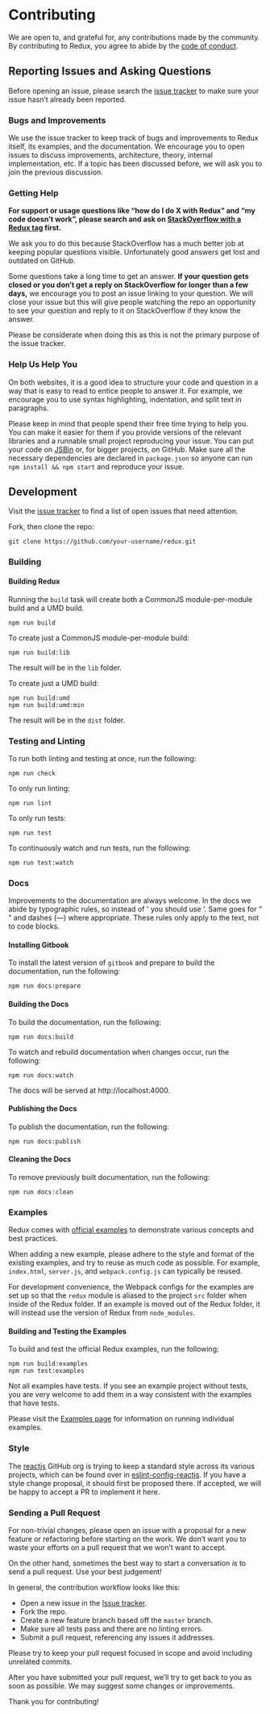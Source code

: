# Contributing

We are open to, and grateful for, any contributions made by the community. By contributing to Redux, you agree to abide by the [code of conduct](https://github.com/reactjs/redux/blob/master/CODE_OF_CONDUCT.md).

## Reporting Issues and Asking Questions

Before opening an issue, please search the [issue tracker](https://github.com/reactjs/redux/issues) to make sure your issue hasn’t already been reported.

### Bugs and Improvements

We use the issue tracker to keep track of bugs and improvements to Redux itself, its examples, and the documentation. We encourage you to open issues to discuss improvements, architecture, theory, internal implementation, etc. If a topic has been discussed before, we will ask you to join the previous discussion.

### Getting Help

**For support or usage questions like “how do I do X with Redux” and “my code doesn’t work”, please search and ask on [StackOverflow with a Redux tag](http://stackoverflow.com/questions/tagged/redux?sort=votes&pageSize=50) first.**

We ask you to do this because StackOverflow has a much better job at keeping popular questions visible. Unfortunately good answers get lost and outdated on GitHub.

Some questions take a long time to get an answer. **If your question gets closed or you don’t get a reply on StackOverflow for longer than a few days,** we encourage you to post an issue linking to your question. We will close your issue but this will give people watching the repo an opportunity to see your question and reply to it on StackOverflow if they know the answer.

Please be considerate when doing this as this is not the primary purpose of the issue tracker.

### Help Us Help You

On both websites, it is a good idea to structure your code and question in a way that is easy to read to entice people to answer it. For example, we encourage you to use syntax highlighting, indentation, and split text in paragraphs.

Please keep in mind that people spend their free time trying to help you. You can make it easier for them if you provide versions of the relevant libraries and a runnable small project reproducing your issue. You can put your code on [JSBin](http://jsbin.com) or, for bigger projects, on GitHub. Make sure all the necessary dependencies are declared in `package.json` so anyone can run `npm install && npm start` and reproduce your issue.

## Development

Visit the [issue tracker](https://github.com/reactjs/redux/issues) to find a list of open issues that need attention.

Fork, then clone the repo:

```
git clone https://github.com/your-username/redux.git
```

### Building

#### Building Redux

Running the `build` task will create both a CommonJS module-per-module build and a UMD build.
```
npm run build
```

To create just a CommonJS module-per-module build:

```
npm run build:lib
```

The result will be in the `lib` folder.

To create just a UMD build:
```
npm run build:umd
npm run build:umd:min
```

The result will be in the `dist` folder.

### Testing and Linting

To run both linting and testing at once, run the following:

```
npm run check
```

To only run linting:

```
npm run lint
```

To only run tests:

```
npm run test
```

To continuously watch and run tests, run the following:

```
npm run test:watch
```

### Docs

Improvements to the documentation are always welcome. In the docs we abide by typographic rules, so instead of ' you should use ’. Same goes for “ ” and dashes (—) where appropriate. These rules only apply to the text, not to code blocks.

#### Installing Gitbook

To install the latest version of `gitbook` and prepare to build the documentation, run the following:

```
npm run docs:prepare
```

#### Building the Docs

To build the documentation, run the following:

```
npm run docs:build
```

To watch and rebuild documentation when changes occur, run the following:

```
npm run docs:watch
```

The docs will be served at http://localhost:4000.

#### Publishing the Docs

To publish the documentation, run the following:

```
npm run docs:publish
```

#### Cleaning the Docs

To remove previously built documentation, run the following:

```
npm run docs:clean
```

### Examples

Redux comes with [official examples](http://redux.js.org/docs/introduction/Examples.html) to demonstrate various concepts and best practices.

When adding a new example, please adhere to the style and format of the existing examples, and try to reuse as much code as possible.  For example, `index.html`, `server.js`, and `webpack.config.js` can typically be reused.

For development convenience, the Webpack configs for the examples are set up so that the `redux` module is aliased to the project `src` folder when inside of the Redux folder. If an example is moved out of the Redux folder, it will instead use the version of Redux from `node_modules`.

#### Building and Testing the Examples

To build and test the official Redux examples, run the following:

```
npm run build:examples
npm run test:examples
```

Not all examples have tests. If you see an example project without tests, you are very welcome to add them in a way consistent with the examples that have tests.

Please visit the [Examples page](http://redux.js.org/docs/introduction/Examples.html) for information on running individual examples.

### Style

The [reactjs](https://github.com/reactjs) GitHub org is trying to keep a standard style across its various projects, which can be found over in [eslint-config-reactjs](https://github.com/reactjs/eslint-config-reactjs). If you have a style change proposal, it should first be proposed there. If accepted, we will be happy to accept a PR to implement it here.

### Sending a Pull Request

For non-trivial changes, please open an issue with a proposal for a new feature or refactoring before starting on the work. We don’t want you to waste your efforts on a pull request that we won’t want to accept.

On the other hand, sometimes the best way to start a conversation *is* to send a pull request. Use your best judgement!

In general, the contribution workflow looks like this:

* Open a new issue in the [Issue tracker](https://github.com/reactjs/redux/issues).
* Fork the repo.
* Create a new feature branch based off the `master` branch.
* Make sure all tests pass and there are no linting errors.
* Submit a pull request, referencing any issues it addresses.

Please try to keep your pull request focused in scope and avoid including unrelated commits.

After you have submitted your pull request, we’ll try to get back to you as soon as possible. We may suggest some changes or improvements.

Thank you for contributing!
